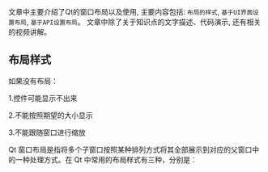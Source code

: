 文章中主要介绍了Qt的窗口布局以及使用, 主要内容包括: `布局的样式`, `基于UI界面设置布局`, `基于API设置布局`。 文章中除了关于知识点的文字描述、代码演示, 还有相关的视频讲解。



## 布局样式

如果没有布局：

1.控件可能显示不出来

2.不能按照期望的大小显示

3.不能跟随窗口进行缩放





Qt 窗口布局是指将多个子窗口按照某种排列方式将其全部展示到对应的父窗口中的一种处理方式。在 Qt 中常用的布局样式有三种，分别是：







